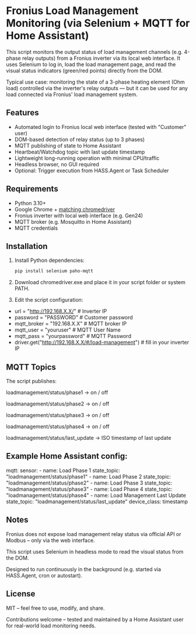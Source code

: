 # Fronius Load Management Monitoring (via Selenium + MQTT for Home Assistant)

This script monitors the output status of load management channels (e.g. 4-phase relay outputs) from a Fronius inverter via its local web interface. It uses Selenium to log in, load the load management page, and read the visual status indicators (green/red points) directly from the DOM.

Typical use case: monitoring the state of a 3-phase heating element (Ohm load) controlled via the inverter's relay outputs — but it can be used for any load connected via Fronius' load management system.

## Features

- Automated login to Fronius local web interface (tested with "Customer" user)
- DOM-based detection of relay status (up to 3 phases)
- MQTT publishing of state to Home Assistant
- Heartbeat/Watchdog topic with last update timestamp
- Lightweight long-running operation with minimal CPU/traffic
- Headless browser, no GUI required
- Optional: Trigger execution from HASS.Agent or Task Scheduler

## Requirements

- Python 3.10+
- Google Chrome + [matching chromedriver](https://chromedriver.chromium.org/downloads)
- Fronius inverter with local web interface (e.g. Gen24)
- MQTT broker (e.g. Mosquitto in Home Assistant)
- MQTT credentials

## Installation

1. Install Python dependencies:

   ```bash
   pip install selenium paho-mqtt

2. Download chromedriver.exe and place it in your script folder or system PATH.

3. Edit the script configuration:
- url = "http://192.168.X.X/"                        # Inverter IP
- password = "PASSWORD"                              # Customer password
- mqtt_broker = "192.168.X.X"                        # MQTT broker IP
- mqtt_user = "youruser"                             # MQTT User Name
- mqtt_pass = "yourpassword"                         # MQTT Password
- driver.get("http://192.168.X.X/#/load-management") # fill in your inverter IP

## MQTT Topics
The script publishes:

loadmanagement/status/phase1 → on / off

loadmanagement/status/phase2 → on / off

loadmanagement/status/phase3 → on / off

loadmanagement/status/phase4 → on / off

loadmanagement/status/last_update → ISO timestamp of last update

## Example Home Assistant config:

mqtt:
  sensor:
    - name: Load Phase 1
      state_topic: "loadmanagement/status/phase1"
    - name: Load Phase 2
      state_topic: "loadmanagement/status/phase2"
    - name: Load Phase 3
      state_topic: "loadmanagement/status/phase3"
    - name: Load Phase 4
      state_topic: "loadmanagement/status/phase4"
    - name: Load Management Last Update
      state_topic: "loadmanagement/status/last_update"
      device_class: timestamp

## Notes
Fronius does not expose load management relay status via official API or Modbus – only via the web interface.

This script uses Selenium in headless mode to read the visual status from the DOM.

Designed to run continuously in the background (e.g. started via HASS.Agent, cron or autostart).

## License
MIT – feel free to use, modify, and share.

Contributions welcome – tested and maintained by a Home Assistant user for real-world load monitoring needs.